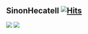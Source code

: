 ## SinonHecateII [![Hits](https://hits.seeyoufarm.com/api/count/incr/badge.svg?url=https%3A%2F%2Fgithub.com%2FSinonHecateII%2Fhit-counter&count_bg=%230364F6&title_bg=%23555555&icon=&icon_color=%23E7E7E7&title=hits&edge_flat=false)](https://hits.seeyoufarm.com)
![](https://github-readme-stats.vercel.app/api?username=SinonHecateII&show_icons=true&line_height=21&show_icons=true&theme=vue&hide_border=true) ![](https://github-readme-stats.vercel.app/api/top-langs/?username=SinonHecateII&show_icons=true&layout=compact&theme=vue&hide_border=true&hide=html,css)
<!--
**SinonHecateII/SinonHecateII** is a ✨ _special_ ✨ repository because its `README.md` (this file) appears on your GitHub profile.

Here are some ideas to get you started:

- 🔭 I’m currently working on ...
- 🌱 I’m currently learning ...
- 👯 I’m looking to collaborate on ...
- 🤔 I’m looking for help with ...
- 💬 Ask me about ...
- 📫 How to reach me: ...
- 😄 Pronouns: ...
- ⚡ Fun fact: ...
-->
